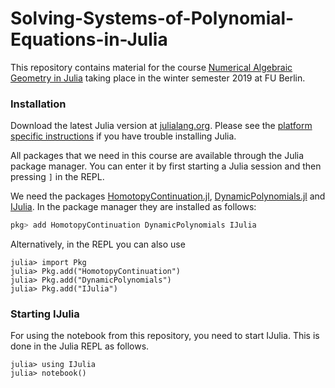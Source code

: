 # Solving-Systems-of-Polynomial-Equations-in-Julia

This repository contains material for the course [Numerical Algebraic Geometry in Julia](https://kvv.imp.fu-berlin.de/portal/site/34e97129-0915-401f-9f0e-cef093568c18/page/7122cafb-c0cb-42e2-aefe-c014146d98c0?sakai.state.reset=true) taking place in the winter semester 2019 at FU Berlin.

### Installation
Download the latest Julia version at [julialang.org](https://julialang.org/downloads/).
Please see the [platform specific instructions](https://julialang.org/downloads/platform.html) if you have trouble installing Julia.

All packages that we need in this course are available through the Julia package manager.
You can enter it by first starting a Julia session and then pressing `]` in the REPL.

We need the packages [HomotopyContinuation.jl](https://github.com/JuliaHomotopyContinuation/HomotopyContinuation.jl), [DynamicPolynomials.jl](https://github.com/JuliaAlgebra/DynamicPolynomials.jl) and [IJulia](https://github.com/JuliaLang/IJulia.jl). In the package manager they are installed as follows:

```julia
pkg> add HomotopyContinuation DynamicPolynomials IJulia
```

Alternatively, in the REPL you can also use

```julia-repl
julia> import Pkg
julia> Pkg.add("HomotopyContinuation")
julia> Pkg.add("DynamicPolynomials")
julia> Pkg.add("IJulia")
```

### Starting IJulia

For using the notebook from this repository, you need to start IJulia. This is done in the Julia REPL as follows.
```julia-repl
julia> using IJulia
julia> notebook()
```
